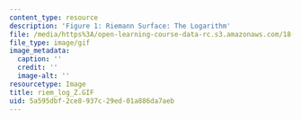 ```yaml
---
content_type: resource
description: 'Figure 1: Riemann Surface: The Logarithm'
file: /media/https%3A/open-learning-course-data-rc.s3.amazonaws.com/18-04-complex-variables-with-applications-fall-1999/5a595dbf2ce8937c29ed01a886da7aeb_riem_log_Z.GIF
file_type: image/gif
image_metadata:
  caption: ''
  credit: ''
  image-alt: ''
resourcetype: Image
title: riem_log_Z.GIF
uid: 5a595dbf-2ce8-937c-29ed-01a886da7aeb
---
```

